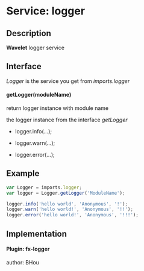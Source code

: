 # Service: logger

## Description
**Wavelet** logger service

## Interface
*Logger* is the service you get from *imports.logger*

#### getLogger(moduleName)
return logger instance with module name

the logger instance from the interface *getLogger*

- logger.info(...);

- logger.warn(...);

- logger.error(...);

## Example
`````javascript
var Logger = imports.logger;
var logger = Logger.getLogger('ModuleName');

logger.info('hello world', 'Anonymous', '!');
logger.warn('hello world!', 'Anonymous', '!!');
logger.error('hello world!', 'Anonymous', '!!!');
`````

## Implementation
#### Plugin: fx-logger
author: BHou
